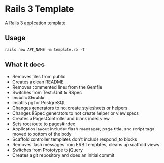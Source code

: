 # Rails 3 Template

A Rails 3 application template

## Usage

`rails new APP_NAME -m template.rb -T`

## What it does
* Removes files from public
* Creates a clean README
* Removes commented lines from the Gemfile
* Switches from Test::Unit to RSpec
* Installs Shoulda
* Insatlls pg for PostgreSQL
* Changes generators to not create stylesheets or helpers
* Changes RSpec generators to not create helper or view specs
* Creates a PagesController and blank index view
* Sets root route to pages#index
* Application layout includes flash messages, page title, and script tags moved to bottom of the body
* Scaffold controller templates don't include respond_to blocks
* Removes flash messages from ERB Templates, cleans up scaffold views
* Switches from Prototype to jQuery
* Creates a git repository and does an initial commit
